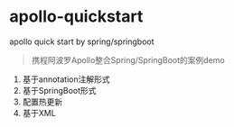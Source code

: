 

# apollo-quickstart

apollo quick start by spring/springboot

> 携程阿波罗Apollo整合Spring/SpringBoot的案例demo

1. 基于annotation注解形式
2. 基于SpringBoot形式
3. 配置热更新
4. 基于XML

